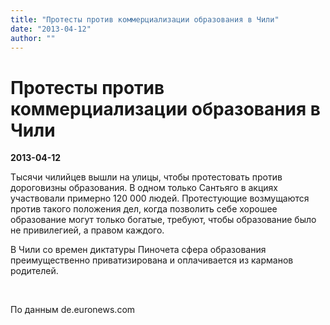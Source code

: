 ```yaml
---
title: "Протесты против коммерциализации образования в Чили"
date: "2013-04-12"
author: ""
---
```


# Протесты против коммерциализации образования в Чили

**2013-04-12** 

Тысячи чилийцев вышли на улицы, чтобы протестовать против дороговизны образования. В одном только Сантьяго в акциях участвовали примерно 120 000 людей. Протестующие возмущаются против такого положения дел, когда позволить себе хорошее образование могут только богатые, требуют, чтобы образование было не привилегией, а правом каждого.

В Чили со времен диктатуры Пиночета сфера образования преимущественно приватизирована и оплачивается из карманов родителей.

 

По данным de.euronews.com